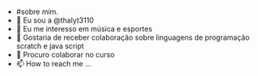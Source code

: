 - #sobre mim.
- 👋 Eu sou a @thalyt3110 
- 👀 Eu me interesso em música e esportes  
- 🌱 Gostaria de receber colaboração sobre linguagens de programação scratch e java script
- 💞️ Procuro colaborar no curso 
- 📫 How to reach me ...

<!---
thalyt3110/thalyt3110 is a ✨ special ✨ repository because its `README.md` (this file) appears on your GitHub profile.
You can click the Preview link to take a look at your changes.
--->
